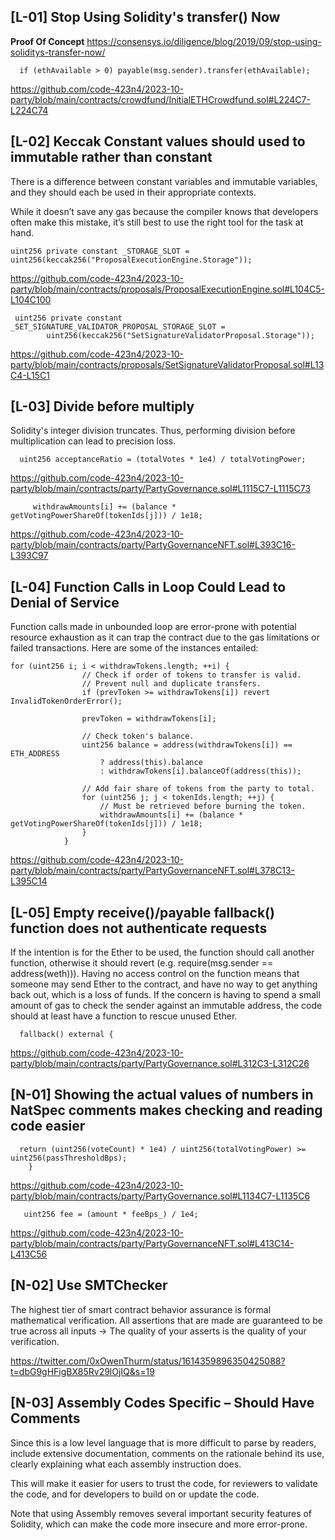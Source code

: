 ## \[L-01\] Stop Using Solidity's transfer() Now
**Proof Of Concept**
https://consensys.io/diligence/blog/2019/09/stop-using-soliditys-transfer-now/
```
  if (ethAvailable > 0) payable(msg.sender).transfer(ethAvailable);
```

https://github.com/code-423n4/2023-10-party/blob/main/contracts/crowdfund/InitialETHCrowdfund.sol#L224C7-L224C74

## \[L-02\] Keccak Constant values should used to immutable rather than constant
There is a difference between constant variables and immutable variables, and they should each be used in their appropriate contexts.

While it doesn’t save any gas because the compiler knows that developers often make this mistake, it’s still best to use the right tool for the task at hand.

```
uint256 private constant _STORAGE_SLOT = uint256(keccak256("ProposalExecutionEngine.Storage"));
```

https://github.com/code-423n4/2023-10-party/blob/main/contracts/proposals/ProposalExecutionEngine.sol#L104C5-L104C100

```
 uint256 private constant _SET_SIGNATURE_VALIDATOR_PROPOSAL_STORAGE_SLOT =
        uint256(keccak256("SetSignatureValidatorProposal.Storage"));

```

https://github.com/code-423n4/2023-10-party/blob/main/contracts/proposals/SetSignatureValidatorProposal.sol#L13C4-L15C1

## \[L-03\] Divide before multiply
Solidity's integer division truncates. Thus, performing division before multiplication can lead to precision loss.
```
  uint256 acceptanceRatio = (totalVotes * 1e4) / totalVotingPower;
```
https://github.com/code-423n4/2023-10-party/blob/main/contracts/party/PartyGovernance.sol#L1115C7-L1115C73

```
     withdrawAmounts[i] += (balance * getVotingPowerShareOf(tokenIds[j])) / 1e18;
```
https://github.com/code-423n4/2023-10-party/blob/main/contracts/party/PartyGovernanceNFT.sol#L393C16-L393C97

## \[L-04\] Function Calls in Loop Could Lead to Denial of Service
Function calls made in unbounded loop are error-prone with potential resource exhaustion as it can trap the contract due to the gas limitations or failed transactions. Here are some of the instances entailed:
```
for (uint256 i; i < withdrawTokens.length; ++i) {
                // Check if order of tokens to transfer is valid.
                // Prevent null and duplicate transfers.
                if (prevToken >= withdrawTokens[i]) revert InvalidTokenOrderError();

                prevToken = withdrawTokens[i];

                // Check token's balance.
                uint256 balance = address(withdrawTokens[i]) == ETH_ADDRESS
                    ? address(this).balance
                    : withdrawTokens[i].balanceOf(address(this));

                // Add fair share of tokens from the party to total.
                for (uint256 j; j < tokenIds.length; ++j) {
                    // Must be retrieved before burning the token.
                    withdrawAmounts[i] += (balance * getVotingPowerShareOf(tokenIds[j])) / 1e18;
                }
            }
```
https://github.com/code-423n4/2023-10-party/blob/main/contracts/party/PartyGovernanceNFT.sol#L378C13-L395C14

## \[L-05\]  Empty receive()/payable fallback() function does not authenticate requests
If the intention is for the Ether to be used, the function should call another function, otherwise it should revert (e.g. require(msg.sender == address(weth))). Having no access control on the function means that someone may send Ether to the contract, and have no way to get anything back out, which is a loss of funds. If the concern is having to spend a small amount of gas to check the sender against an immutable address, the code should at least have a function to rescue unused Ether.
```
  fallback() external {
```

https://github.com/code-423n4/2023-10-party/blob/main/contracts/party/PartyGovernance.sol#L312C3-L312C26



## \[N-01\] Showing the actual values of numbers in NatSpec comments makes checking and reading code easier
```
  return (uint256(voteCount) * 1e4) / uint256(totalVotingPower) >= uint256(passThresholdBps);
    }
```

https://github.com/code-423n4/2023-10-party/blob/main/contracts/party/PartyGovernance.sol#L1134C7-L1135C6

```
   uint256 fee = (amount * feeBps_) / 1e4;
```

https://github.com/code-423n4/2023-10-party/blob/main/contracts/party/PartyGovernanceNFT.sol#L413C14-L413C56

## \[N-02\] Use SMTChecker

The highest tier of smart contract behavior assurance is formal mathematical verification. All assertions that are made are guaranteed to be true across all inputs → The quality of your asserts is the quality of your verification.

https://twitter.com/0xOwenThurm/status/1614359896350425088?t=dbG9gHFigBX85Rv29lOjIQ&s=19

## \[N-03\] Assembly Codes Specific – Should Have Comments

Since this is a low level language that is more difficult to parse by readers, include extensive documentation, comments on the rationale behind its use, clearly explaining what each assembly instruction does.

This will make it easier for users to trust the code, for reviewers to validate the code, and for developers to build on or update the code.

Note that using Assembly removes several important security features of
Solidity, which can make the code more insecure and more error-prone.